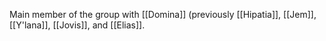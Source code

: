 Main member of the group with [[Domina]] (previously [[Hipatia]], [[Jem]], [[Y'lana]], [[Jovis]], and [[Elias]].
